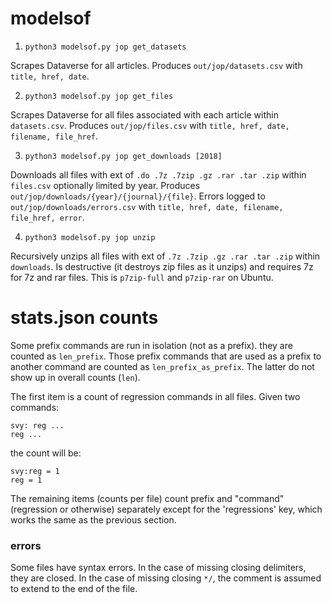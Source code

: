 # modelsof

1. `python3 modelsof.py jop get_datasets`

Scrapes Dataverse for all articles. Produces `out/jop/datasets.csv` with `title, href, date`.

2. `python3 modelsof.py jop get_files`

Scrapes Dataverse for all files associated with each article within `datasets.csv`. Produces `out/jop/files.csv` with `title, href, date, filename, file_href`.

3. `python3 modelsof.py jop get_downloads [2018]`

Downloads all files with ext of `.do .7z .7zip .gz .rar .tar .zip` within `files.csv` optionally limited by year. Produces `out/jop/downloads/{year}/{journal}/{file}`. Errors logged to `out/jop/downloads/errors.csv` with `title, href, date, filename, file_href, error`.

4. `python3 modelsof.py jop unzip` 

Recursively unzips all files with ext of `.7z .7zip .gz .rar .tar .zip` within `downloads`. Is destructive (it destroys zip files as it unzips) and requires 7z for 7z and rar files. This is `p7zip-full` and `p7zip-rar` on Ubuntu.

# stats.json counts

Some prefix commands are run in isolation (not as a prefix). they are counted as `len_prefix`. Those prefix commands that are used as a prefix to another command are counted as `len_prefix_as_prefix`. The latter do not show up in overall counts (`len`).

The first item is a count of regression commands in all files. Given two commands:

    svy: reg ...
    reg ...

the count will be:

    svy:reg = 1
    reg = 1

The remaining items (counts per file) count prefix and "command" (regression or otherwise) separately except for the 'regressions' key, which works the same as the previous section.

### errors

Some files have syntax errors. In the case of missing closing delimiters, they are closed. In the case of missing closing `*/`, the comment is assumed to extend  to the end of the file.
